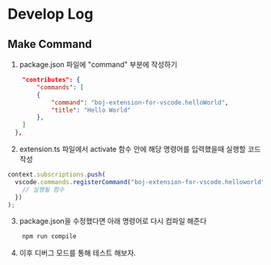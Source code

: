 # Develop Log

## Make Command

1. package.json 파일에 "command" 부분에 작성하기

```json
    "contributes": {
        "commands": [
        {
            "command": "boj-extension-for-vscode.helloWorld",
            "title": "Hello World"
        },
    ]
  },
```

2. extension.ts 파일에서 activate 함수 안에 해당 명령어를 입력했을때 실행할 코드 작성

```typescript
context.subscriptions.push(
  vscode.commands.registerCommand("boj-extension-for-vscode.helloworld", () => {
    // 실행될 함수
  })
);
```

3. package.json을 수정했다면 아래 명령어로 다시 컴파일 해준다

```bash
    npm run compile
```

4. 이후 디버그 모드를 통해 테스트 해보자.
